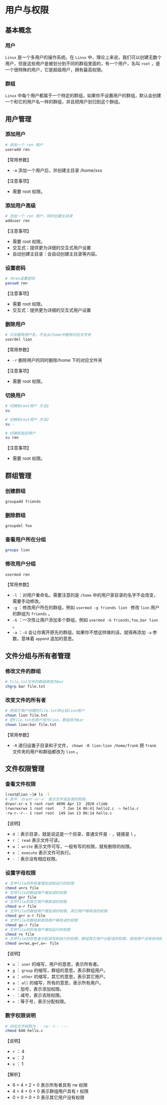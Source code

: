 # 用户与权限

## 基本概念

### 用户

`Linux` 是一个多用户的操作系统。在 `Linux` 中，理论上来说，我们可以创建无数个用户，但是这些用户是被划分到不同的群组里面的，有一个用户，名叫 `root` ，是一个很特殊的用户，它是超级用户，拥有最高权限。

### 群组

`Linux` 中每个用户都属于一个特定的群组，如果你不设置用户的群组，默认会创建一个和它的用户名一样的群组，并且把用户划归到这个群组。

## 用户管理

### 添加用户

```bash
# 添加一个 ren 用户
useradd ren
```

【常用参数】

- `-m` 添加一个用户后，并创建主目录 /home/xxx

【注意事项】

- 需要 root 权限。

### 添加用户高级

```bash
# 添加一个 ren 用户，同时创建主目录
adduser ren
```

【注意事项】

- 需要 root 权限。
- 交互式：提供更为详细的交互式用户设置
- 自动创建主目录：会自动创建主目录等内容。

### 设置密码

```bash
# 为ren设置密码
passwd ren
```

【注意事项】

- 需要 root 权限。
- 交互式：提供更为详细的交互式用户设置

### 删除用户

```bash
# 只会删除用户名，不会从/home中删除对应文件夹
userdel lion
```

【常用参数】

- `-r` 删除用户的同时删除/home 下的对应文件夹

【注意事项】

- 需要 root 权限。

### 切换用户

```bash
# 切换到root用户 方法1
su

# 切换到root用户 方法2
su -

# 切换到指定用户
su ren
```

【注意事项】

- 需要 root 权限。

## 群组管理

### 创建群组

```bash
groupadd friends
```

### 删除群组

```bash
groupdel foo
```

### 查看用户所在分组

```bash
groups lion
```

### 修改用户分组

```bash
usermod ren
```

【常用参数】

- `-l` ：对用户重命名。需要注意的是 `/home` 中的用户家目录的名字不会改变，需要手动修改。
- `-g` ：修改用户所在的群组，例如 `usermod -g friends lion ` 修改 `lion` 用户的群组为 `friends` 。
- `-G` ：一次性让用户添加多个群组，例如 `usermod -G friends,foo,bar lion` 。
- `-a` ：`-G` 会让你离开原先的群组，如果你不想这样做的话，就得再添加 `-a` 参数，意味着 `append` 追加的意思。

## 文件分组与所有者管理

### 修改文件的群组

```bash
# file.txt文件的群组修改为bar
chgrp bar file.txt
```

### 改变文件的所有者

```bash
# 把其它用户创建的file.txt转让给lion用户
chown lion file.txt
# 把file.txt的用户改为lion，群组改为bar
chown lion:bar file.txt
```

【常用参数】

- `-R` 递归设置子目录和子文件， `chown -R lion:lion /home/frank` 把 `frank` 文件夹的用户和群组都改为 `lion` 。

## 文件权限管理

### 查看文件权限

```bash
[root@lion ~]# ls -l
# 其中 `drwxr-xr-x` 表示文件或目录的权限。
drwxr-xr-x 5 root root 4096 Apr 13  2020 climb
lrwxrwxrwx 1 root root    7 Jan 14 06:41 hello2.c -> hello.c
-rw-r--r-- 1 root root  149 Jan 13 06:14 hello.c
```

【说明】

- `d` ：表示目录，就是说这是一个目录，普通文件是 `-` ，链接是 `l` 。
- `r` ： `read` 表示文件可读。
- `w` ： `write` 表示文件可写，一般有写的权限，就有删除的权限。
- `x` ： `execute` 表示文件可执行。
- `-` ：表示没有相应权限。

### 设置字母权限

```bash
# 文件file的所有者增加读和运行的权限
chmod u+rx file
# 文件file的群组用户增加读的权限
chmod g+r file
# 文件file的其它用户移除读的权限
chmod o-r file
# 文件file的群组用户增加读的权限，其它用户移除读的权限
chmod g+r o-r file
# 文件file的群组和其他用户移除读的权限
chmod go-r file
# 文件file的所有用户增加运行的权限
chmod +x file
# 文件file的所有者分配读写和执行的权限，群组其它用户分配读的权限，其他用户没有任何权限
chmod u=rwx,g=r,o=- file
```

【说明】

- `u` ： `user` 的缩写，用户的意思，表示所有者。
- `g` ： `group` 的缩写，群组的意思，表示群组用户。
- `o` ： `other` 的缩写，其它的意思，表示其它用户。
- `a` ： `all` 的缩写，所有的意思，表示所有用户。
- `+` ：加号，表示添加权限。
- `-` ：减号，表示去除权限。
- `=` ：等于号，表示分配权限。

### 数字权限说明

```bash
# 对应文字权限为：- rw- r-- ---
chmod 640 hello.c
```

【说明】

- `r` ： 4
- `w` ： 2
- `x` ： 1

【解析】

- 6 = 4 + 2 + 0 表示所有者具有 rw 权限
- 4 = 4 + 0 + 0 表示群组用户具有 r 权限
- 0 = 0 + 0 + 0 表示其它用户没有权限
